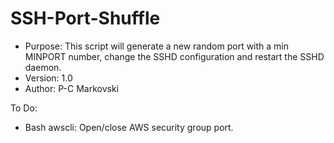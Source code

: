 # SSH-Port-Shuffle
- Purpose: This script will generate a new random port with a min MINPORT number, change the SSHD configuration and restart the SSHD daemon.
- Version: 1.0
- Author: P-C Markovski

To Do:
- Bash awscli: Open/close AWS security group port.
